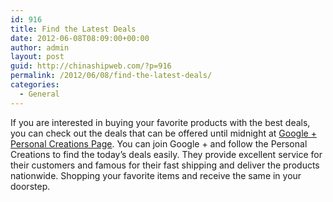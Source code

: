 ```yaml
---
id: 916
title: Find the Latest Deals
date: 2012-06-08T08:09:00+00:00
author: admin
layout: post
guid: http://chinashipweb.com/?p=916
permalink: /2012/06/08/find-the-latest-deals/
categories:
  - General
---
```

If you are interested in buying your favorite products with the best deals, you can check out the deals that can be offered until midnight at [Google + Personal Creations Page](https://plus.google.com/u/0/b/115472688788085788984/115472688788085788984/). You can join Google + and follow the Personal Creations to find the today&#8217;s deals easily. They provide excellent service for their customers and famous for their fast shipping and deliver the products nationwide. Shopping your favorite items and receive the same in your doorstep.